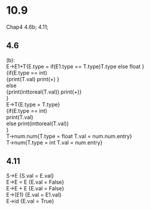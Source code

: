# 10.9
Chap4  4.6b; 4.11;   
## 4.6 
(b):    
E-\>E1+T{E.type = if(E1.type == T.type)T.type else float }    
   {if(E.type == int)   
   {print(T.val) print(+) }  
   else  
   {print(inttoreal(T.val)) print(+)}  
   }     
E-\>T{E.type = T.type}   
   {if(E.type == int)    
   print(T.val)    
   else print(inttoreal(T.val))    
   }  
T-\>num.num{T.type = float T.val = num.num.entry}  
T-\>num{T.type = int T.val = num.entry}  

## 4.11
S-\>E {S.val = E.val}  
E-\>E = E {E.val = False}   
E-\>E + E {E.val = False}   
E-\>(E1) {E.val = E1.val}     
E-\>id {E.val = True}     

